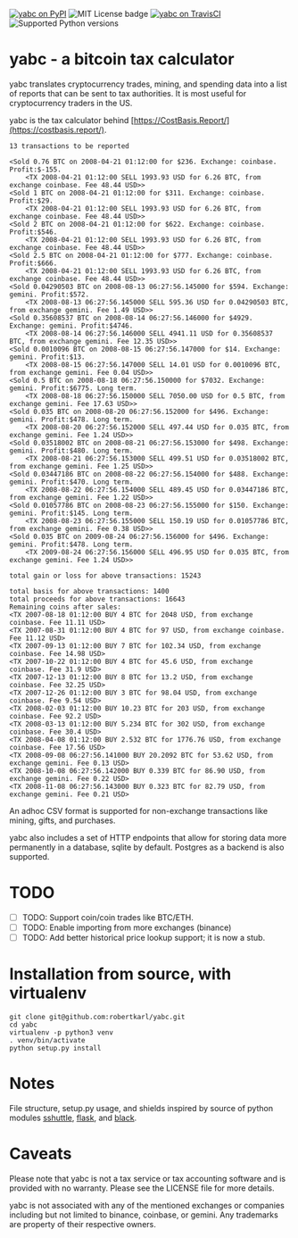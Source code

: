 [![yabc on PyPI](https://img.shields.io/pypi/v/yabc.svg)](https://pypi.org/project/yabc/)
![MIT License badge](https://img.shields.io/badge/license-MIT-green.svg)
[![yabc on TravisCI](https://travis-ci.org/robertkarl/yabc.svg?branch=master)](https://travis-ci.org/robertkarl/yabc)
![Supported Python versions](https://img.shields.io/pypi/pyversions/yabc.svg)

# yabc - a bitcoin tax calculator
yabc translates cryptocurrency trades, mining, and spending data into a list of
reports that can be sent to tax authorities. It is most useful for
cryptocurrency traders in the US.

yabc is the tax calculator behind [https://CostBasis.Report/](https://costbasis.report/).
```
13 transactions to be reported

<Sold 0.76 BTC on 2008-04-21 01:12:00 for $236. Exchange: coinbase. Profit:$-155.
	<TX 2008-04-21 01:12:00 SELL 1993.93 USD for 6.26 BTC, from exchange coinbase. Fee 48.44 USD>>
<Sold 1 BTC on 2008-04-21 01:12:00 for $311. Exchange: coinbase. Profit:$29.
	<TX 2008-04-21 01:12:00 SELL 1993.93 USD for 6.26 BTC, from exchange coinbase. Fee 48.44 USD>>
<Sold 2 BTC on 2008-04-21 01:12:00 for $622. Exchange: coinbase. Profit:$546.
	<TX 2008-04-21 01:12:00 SELL 1993.93 USD for 6.26 BTC, from exchange coinbase. Fee 48.44 USD>>
<Sold 2.5 BTC on 2008-04-21 01:12:00 for $777. Exchange: coinbase. Profit:$666.
	<TX 2008-04-21 01:12:00 SELL 1993.93 USD for 6.26 BTC, from exchange coinbase. Fee 48.44 USD>>
<Sold 0.04290503 BTC on 2008-08-13 06:27:56.145000 for $594. Exchange: gemini. Profit:$572.
	<TX 2008-08-13 06:27:56.145000 SELL 595.36 USD for 0.04290503 BTC, from exchange gemini. Fee 1.49 USD>>
<Sold 0.35608537 BTC on 2008-08-14 06:27:56.146000 for $4929. Exchange: gemini. Profit:$4746.
	<TX 2008-08-14 06:27:56.146000 SELL 4941.11 USD for 0.35608537 BTC, from exchange gemini. Fee 12.35 USD>>
<Sold 0.0010096 BTC on 2008-08-15 06:27:56.147000 for $14. Exchange: gemini. Profit:$13.
	<TX 2008-08-15 06:27:56.147000 SELL 14.01 USD for 0.0010096 BTC, from exchange gemini. Fee 0.04 USD>>
<Sold 0.5 BTC on 2008-08-18 06:27:56.150000 for $7032. Exchange: gemini. Profit:$6775. Long term.
	<TX 2008-08-18 06:27:56.150000 SELL 7050.00 USD for 0.5 BTC, from exchange gemini. Fee 17.63 USD>>
<Sold 0.035 BTC on 2008-08-20 06:27:56.152000 for $496. Exchange: gemini. Profit:$478. Long term.
	<TX 2008-08-20 06:27:56.152000 SELL 497.44 USD for 0.035 BTC, from exchange gemini. Fee 1.24 USD>>
<Sold 0.03518002 BTC on 2008-08-21 06:27:56.153000 for $498. Exchange: gemini. Profit:$480. Long term.
	<TX 2008-08-21 06:27:56.153000 SELL 499.51 USD for 0.03518002 BTC, from exchange gemini. Fee 1.25 USD>>
<Sold 0.03447186 BTC on 2008-08-22 06:27:56.154000 for $488. Exchange: gemini. Profit:$470. Long term.
	<TX 2008-08-22 06:27:56.154000 SELL 489.45 USD for 0.03447186 BTC, from exchange gemini. Fee 1.22 USD>>
<Sold 0.01057786 BTC on 2008-08-23 06:27:56.155000 for $150. Exchange: gemini. Profit:$145. Long term.
	<TX 2008-08-23 06:27:56.155000 SELL 150.19 USD for 0.01057786 BTC, from exchange gemini. Fee 0.38 USD>>
<Sold 0.035 BTC on 2009-08-24 06:27:56.156000 for $496. Exchange: gemini. Profit:$478. Long term.
	<TX 2009-08-24 06:27:56.156000 SELL 496.95 USD for 0.035 BTC, from exchange gemini. Fee 1.24 USD>>

total gain or loss for above transactions: 15243

total basis for above transactions: 1400
total proceeds for above transactions: 16643
Remaining coins after sales:
<TX 2007-08-18 01:12:00 BUY 4 BTC for 2048 USD, from exchange coinbase. Fee 11.11 USD>
<TX 2007-08-31 01:12:00 BUY 4 BTC for 97 USD, from exchange coinbase. Fee 11.12 USD>
<TX 2007-09-13 01:12:00 BUY 7 BTC for 102.34 USD, from exchange coinbase. Fee 14.98 USD>
<TX 2007-10-22 01:12:00 BUY 4 BTC for 45.6 USD, from exchange coinbase. Fee 31.9 USD>
<TX 2007-12-13 01:12:00 BUY 8 BTC for 13.2 USD, from exchange coinbase. Fee 32.25 USD>
<TX 2007-12-26 01:12:00 BUY 3 BTC for 98.04 USD, from exchange coinbase. Fee 9.54 USD>
<TX 2008-02-03 01:12:00 BUY 10.23 BTC for 203 USD, from exchange coinbase. Fee 92.2 USD>
<TX 2008-03-13 01:12:00 BUY 5.234 BTC for 302 USD, from exchange coinbase. Fee 30.4 USD>
<TX 2008-04-08 01:12:00 BUY 2.532 BTC for 1776.76 USD, from exchange coinbase. Fee 17.56 USD>
<TX 2008-09-08 06:27:56.141000 BUY 20.2092 BTC for 53.62 USD, from exchange gemini. Fee 0.13 USD>
<TX 2008-10-08 06:27:56.142000 BUY 0.339 BTC for 86.90 USD, from exchange gemini. Fee 0.22 USD>
<TX 2008-11-08 06:27:56.143000 BUY 0.323 BTC for 82.79 USD, from exchange gemini. Fee 0.21 USD>
```

An adhoc CSV format is supported for non-exchange transactions like mining, gifts, and purchases.

yabc also includes a set of HTTP endpoints that allow for storing data more
permanently in a database, sqlite by default. Postgres as a backend is also supported.

# TODO

- [ ] TODO: Support coin/coin trades like BTC/ETH.
- [ ] TODO: Enable importing from more exchanges (binance)
- [ ] TODO: Add better historical price lookup support; it is now a stub.

# Installation from source, with virtualenv
```
git clone git@github.com:robertkarl/yabc.git
cd yabc
virtualenv -p python3 venv
. venv/bin/activate
python setup.py install
```

# Notes
File structure, setup.py usage, and shields inspired by source of python
modules [sshuttle](https://github.com/sshuttle/sshuttle),
[flask](https://github.com/pallets/flask), and
[black](https://github.com/psf/black/blob/master/README.md).

# Caveats
Please note that yabc is not a tax service or tax accounting software and is
provided with no warranty. Please see the LICENSE file for more details.

yabc is not associated with any of the mentioned exchanges or companies
including but not limited to binance, coinbase, or gemini. Any trademarks are
property of their respective owners.
